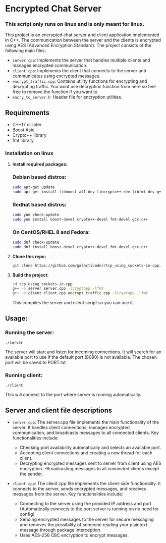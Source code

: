 # Encrypted Chat Server
### **This script only runs on linux and is only meant for linux.**


This project is an encrypted chat server and client application implemented in C++. The communication between the server and the clients is encrypted using AES (Advanced Encryption Standard). The project consists of the following main files:

- `server.cpp`: Implements the server that handles multiple clients and manages encrypted communication.
- `client.cpp`: Implements the client that connects to the server and communicates using encrypted messages.
- `encrypt_traffic.cpp`: Contains utility functions for encrypting and decrypting traffic. You wont use decryption function from here so feel free to remove the function if you want to.
- `encry_to_server.h`: Header file for encryption utilities.

## Requirements

- C++17 or later
- Boost Asio
- Crypto++ library
- fmt library

### Installation on linux

1. **Install required packages:**
   ### **Debian based distros:**
   ```bash
   sudo apt-get update
   sudo apt-get install libboost-all-dev libcrypto++-dev libfmt-dev g++
   ```
   ### **Redhat based distros:**
   ```bash
   sudo yum check-update
   sudo yum install boost-devel crypto++-devel fmt-devel gcc-c++
   ```
      ### **On CentOS/RHEL 8 and Fedora:**
      ```bash
      sudo dnf check-update
      sudo dnf install boost-devel crypto++-devel fmt-devel gcc-c++
      ```

3. **Clone this repo:**
   ```bash
   git clone https://github.com/galacticoder/tcp_using_sockets-in-cpp.git
   ```
4. **Build the project:**
   ```bash
   cd tcp_using_sockets-in-cpp
   g++ -o server server.cpp -lcryptopp -lfmt
   g++ -o client client.cpp encrypt_traffic.cpp -lcryptopp -lfmt
   ```
   This compiles the server and client script so you can use it.
   
## Usage:
### **Running the server:**
   ```
   ./server
   ```
The server will start and listen for incoming connections. It will search for an available port to use if the default port (8080) is not available. The chosen port will be saved to PORT.txt

### **Running client:**
   ```
   ./client
   ```
This will connect to the port where server is running automatically.

## Server and client file descriptions
* `server.cpp`: The server.cpp file implements the main functionality of the server. It handles client connections, manages encrypted communication, and broadcasts messages to all connected clients. Key functionalities include:
    - Checking port availability automatically and selects an available port.
    - Accepting client connections and creating a new thread for each client.
    - Decrypting encrypted messages sent to server from client using AES encryption.
    -Broadcasting messages to all connected clients except the sender.

* `client.cpp`: The client.cpp file implements the client-side functionality. It connects to the server, sends encrypted messages, and receives messages from the server. Key functionalities include:
    - Connecting to the server using the provided IP address and port.(Automatically connects to the port server is running on no need for config)
    - Sending encrypted messages to the server for secure messaging and removes the possibility of someone reading your plaintext message through package interception.
    - Uses AES-256 CBC encryption to encrypt messages.

